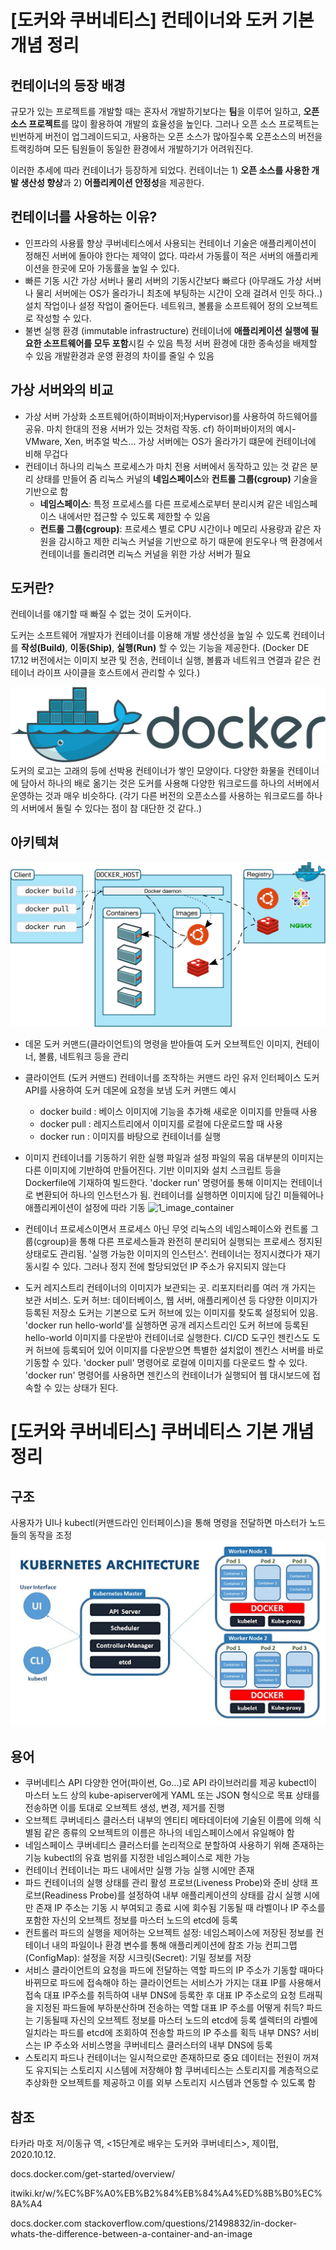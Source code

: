 # [도커와 쿠버네티스] 컨테이너와 도커 기본 개념 정리

## 컨테이너의 등장 배경 
규모가 있는 프로젝트를 개발할 때는 혼자서 개발하기보다는 **팀**을 이루어 일하고, **오픈소스 프로젝트**를 많이 활용하여 개발의 효율성을 높인다. 그러나 오픈 소스 프로젝트는 빈번하게 버전이 업그레이드되고, 사용하는 오픈 소스가 많아질수록 오픈소스의 버전을 트랙킹하며 모든 팀원들이 동일한 환경에서 개발하기가 어려워진다. 

이러한 추세에 따라 컨테이너가 등장하게 되었다. 컨테이너는 1) **오픈 소스를 사용한 개발 생산성 향상**과 2) **어플리케이션 안정성**을 제공한다.

## 컨테이너를 사용하는 이유?
* 인프라의 사용률 향상
쿠버네티스에서 사용되는 컨테이너 기술은 애플리케이션이 정해진 서버에 돌아야 한다는 제약이 없다. 따라서 가동률이 적은 서버의 애플리케이션을 한곳에 모아 가동률을 높일 수 있다.
* 빠른 기동 시간
가상 서버나 물리 서버의 기동시간보다 빠르다 (아무래도 가상 서버나 물리 서버에는 OS가 올라가니 최초에 부팅하는 시간이 오래 걸려서 인듯 하다..)
설치 작업이나 설정 작업이 줄어든다.
네트워크, 볼륨을 소프트웨어 정의 오브젝트로 작성할 수 있다.
* 불변 실행 환경 (immutable infrastructure)
컨테이너에 **애플리케이션 실행에 필요한 소프트웨어를 모두 포함**시킬 수 있음
특정 서버 환경에 대한 종속성을 배제할 수 있음
개발환경과 운영 환경의 차이를 줄일 수 있음

## 가상 서버와의 비교
* 가상 서버
가상화 소프트웨어(하이퍼바이저;Hypervisor)를 사용하여 하드웨어를 공유. 마치 한대의 전용 서버가 있는 것처럼 작동.
cf) 하이퍼바이저의 예시- VMware, Xen, 버추얼 박스...
가상 서버에는 OS가 올라가기 떄문에 컨테이너에 비해 무겁다
* 컨테이너
하나의 리눅스 프로세스가 마치 전용 서버에서 동작하고 있는 것 같은 분리 상태를 만들어 줌
리눅스 커널의 **네임스페이스**와 **컨트롤 그룹(cgroup)** 기술을 기반으로 함
  * **네임스페이스**: 특정 프로세스를 다른 프로세스로부터 분리시켜 같은 네임스페이스 내에서만 접근할 수 있도록 제한할 수 있음
  * **컨트롤 그룹(cgroup)**: 프로세스 별로 CPU 시간이나 메모리 사용량과 같은 자원을 감시하고 제한 
 리눅스 커널을 기반으로 하기 때문에 윈도우나 맥 환경에서 컨테이너를 돌리려면 리눅스 커널을 위한 가상 서버가 필요


## 도커란?
컨테이너를 얘기할 때 빠질 수 없는 것이 도커이다.

도커는 소프트웨어 개발자가 컨테이너를 이용해 개발 생산성을 높일 수 있도록 컨테이너를 **작성(Build)**, **이동(Ship)**, **실행(Run)** 할 수 있는 기능을 제공한다. (Docker DE 17.12 버전에서는 이미지 보관 및 전송, 컨테이너 실행, 볼륨과 네트워크 연결과 같은 컨테이너 라이프 사이클을 호스트에서 관리할 수 있다.)

![1_Docker_logo](./image/1_Docker_logo.svg.png)
도커의 로고는 고래의 등에 선박용 컨테이너가 쌓인 모양이다. 다양한 화물을 컨테이너에 담아서 하나의 배로 옮기는 것은 도커를 사용해 다양한 워크로드를 하나의 서버에서 운영하는 것과 매우 비슷하다. (각기 다른 버전의 오픈소스를 사용하는 워크로드를 하나의 서버에서 돌릴 수 있다는 점이 참 대단한 것 같다..)

## 아키텍쳐
![1_architecture](./image/1_architecture.svg)
* 데몬
도커 커맨드(클라이언트)의 명령을 받아들여 도커 오브젝트인 이미지, 컨테이너, 볼륨, 네트워크 등을 관리
* 클라이언트 (도커 커맨드)
컨테이너를 조작하는 커맨드 라인 유저 인터페이스
도커 API를 사용하여 도커 데몬에 요청을 보냄
도커 커맨드 예시
  * docker build : 베이스 이미지에 기능을 추가해 새로운 이미지를 만들때 사용
  * docker pull : 레지스트리에서 이미지를 로컬에 다운로드할 때 사용 
  * docker run : 이미지를 바탕으로 컨테이너를 실행 
* 이미지 
컨테이너를 기동하기 위한 실행 파일과 설정 파일의 묶음
대부분의 이미지는 다른 이미지에 기반하여 만들어진다. 기반 이미지와 설치 스크립트 등을 Dockerfile에 기재하여 빌드한다.
'docker run' 명령어를 통해 이미지는 컨테이너로 변환되어 하나의 인스턴스가 됨.
컨테이너를 실행하면 이미지에 담긴 미들웨어나 애플리케이션이 설정에 따라 기동
![1_image_container](1_image_container.png)


* 컨테이너
프로세스이면서 프로세스 아닌 무엇 
리눅스의 네임스페이스와 컨트롤 그룹(cgroup)을 통해 다른 프로세스들과 완전히 분리되어 실행되는 프로세스
정지된 상태로도 관리됨. '실행 가능한 이미지의 인스턴스'.
컨테이너는 정지시켰다가 재기동시킬 수 있다. 그러나 정지 전에 할당되었던 IP 주소가 유지되지 않는다
* 도커 레지스트리
컨테이너의 이미지가 보관되는 곳. 리포지터리를 여러 개 가지는 보관 서비스.
도커 허브: 데이터베이스, 웹 서버, 애플리케이션 등 다양한 이미지가 등록된 저장소
도커는 기본으로 도커 허브에 있는 이미지를 찾도록 설정되어 있음. 
'docker run hello-world'를 실행하면 공개 레지스트리인 도커 허브에 등록된 hello-world 이미지를 다운받아 컨테이너로 실행한다.
CI/CD 도구인 젠킨스도 도커 허브에 등록되어 있어 이미지를 다운받으면 특별한 설치없이 젠킨스 서버를 바로 기동할 수 있다. 'docker pull' 명령어로 로컬에 이미지를 다운로드 할 수 있다. 'docker run' 명령어를 사용하면 젠킨스의 컨테이너가 실행되어 웹 대시보드에 접속할 수 있는 상태가 된다.


# [도커와 쿠버네티스] 쿠버네티스 기본 개념 정리

## 구조
사용자가 UI나 kubectl(커맨드라인 인터페이스)을 통해 명령을 전달하면 마스터가 노드들의 동작을 조정
![1_kube-arch](./image/1_kube-arch.png)

## 용어
* 쿠버네티스 API
다양한 언어(파이썬, Go...)로 API 라이브러리를 제공
kubectl이 마스터 노드 상의 kube-apiserver에게 YAML 또는 JSON 형식으로 목표 상태를 전송하면 이를 토대로 오브젝트 생성, 변경, 제거를 진행
* 오브젝트
쿠버네티스 클러스터 내부의 엔티티
메타데이터에 기술된 이름에 의해 식별됨
같은 종류의 오브젝트의 이름은 하나의 네임스페이스에서 유일해야 함
* 네임스페이스
쿠버네티스 클러스터를 논리적으로 분할하여 사용하기 위해 존재하는 기능
kubectl의 유효 범위를 지정한 네임스페이스로 제한 가능
* 컨테이너
컨테이너는 파드 내에서만 실행 가능
실행 시에만 존재
* 파드
컨테이너의 실행 상태를 관리
활성 프로브(Liveness Probe)와 준비 상태 프로브(Readiness Probe)를 설정하여 내부 애플리케이션의 상태를 감시
실행 시에만 존재
IP 주소는 기동 시 부여되고 종료 시에 회수됨
기동될 때 라벨이나 IP 주소를 포함한 자신의 오브젝트 정보를 마스터 노드의 etcd에 등록
* 컨트롤러
파드의 실행을 제어하는 오브젝트
설정: 네임스페이스에 저장된 정보를 컨테이너 내의 파일이나 환경 변수를 통해 애플리케이션에 참조 가능
컨피그맵(ConfigMap): 설정을 저장
시크릿(Secret): 기밀 정보를 저장
* 서비스
클라이언트의 요청을 파드에 전달하는 역할
파드의 IP 주소가 기동할 때마다 바뀌므로 파드에 접속해야 하는 클라이언트는 서비스가 가지는 대표 IP를 사용해서 접속
대표 IP주소를 취득하여 내부 DNS에 등록한 후 대표 IP 주소로의 요청 트래픽을 지정된 파드들에 부하분산하며 전송하는 역할
대표 IP 주소를 어떻게 취득?
파드는 기동될때 자신의 오브젝트 정보를 마스터 노드의 etcd에 등록
셀렉터의 라벨에 일치라는 파드를 etcd에 조회하여 전송할 파드의 IP 주소를 획득
내부 DNS?
서비스는 IP 주소와 서비스명을 쿠버네티스 클러스터의 내부 DNS에 등록
* 스토리지
파드나 컨테이너는 일시적으로만 존재하므로 중요 데이터는 전원이 꺼져도 유지되는 스토리지 시스템에 저장해야 함
쿠버네티스는 스토리지를 계층적으로 추상화한 오브젝트를 제공하고 이를 외부 스토리지 시스템과 연동할 수 있도록 함
 

## 참조
타카라 마호 저/이동규 역, <15단계로 배우는 도커와 쿠버네티스>, 제이펍, 2020.10.12.

docs.docker.com/get-started/overview/

itwiki.kr/w/%EC%BF%A0%EB%B2%84%EB%84%A4%ED%8B%B0%EC%8A%A4

docs.docker.com
stackoverflow.com/questions/21498832/in-docker-whats-the-difference-between-a-container-and-an-image
